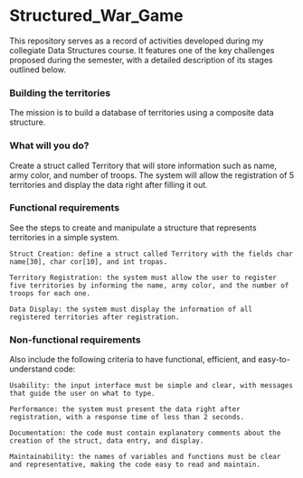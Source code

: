 # Structured_War_Game

This repository serves as a record of activities developed during my collegiate Data Structures course. It features one of the key challenges proposed during the semester, with a detailed description of its stages outlined below.

### Building the territories

The mission is to build a database of territories using a composite data structure.

### What will you do?

Create a struct called Territory that will store information such as name, army color, and number of troops. The system will allow the registration of 5 territories and display the data right after filling it out.

### Functional requirements

See the steps to create and manipulate a structure that represents territories in a simple system.

    Struct Creation: define a struct called Territory with the fields char name[30], char cor[10], and int tropas.

    Territory Registration: the system must allow the user to register five territories by informing the name, army color, and the number of troops for each one.

    Data Display: the system must display the information of all registered territories after registration.

### Non-functional requirements

Also include the following criteria to have functional, efficient, and easy-to-understand code:

    Usability: the input interface must be simple and clear, with messages that guide the user on what to type.

    Performance: the system must present the data right after registration, with a response time of less than 2 seconds.

    Documentation: the code must contain explanatory comments about the creation of the struct, data entry, and display.

    Maintainability: the names of variables and functions must be clear and representative, making the code easy to read and maintain.